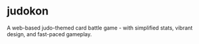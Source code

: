 # judokon
A web-based judo-themed card battle game - with simplified stats, vibrant design, and fast-paced gameplay.
